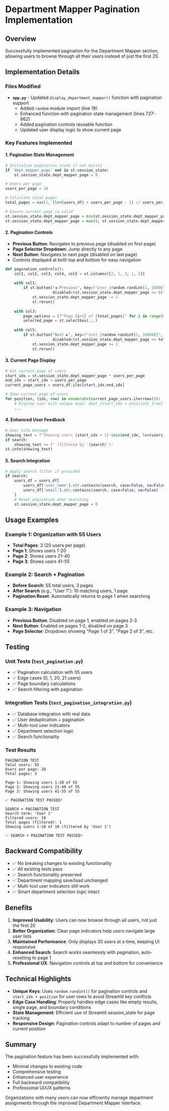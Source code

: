 # Department Mapper Pagination Implementation

## Overview
Successfully implemented pagination for the Department Mapper section, allowing users to browse through all their users instead of just the first 20.

## Implementation Details

### Files Modified
- **`app.py`** - Updated `display_department_mapper()` function with pagination support
  - Added `random` module import (line 19)
  - Enhanced function with pagination state management (lines 727-862)
  - Added pagination controls reusable function
  - Updated user display logic to show current page

### Key Features Implemented

#### 1. **Pagination State Management**
```python
# Initialize pagination state if not exists
if 'dept_mapper_page' not in st.session_state:
    st.session_state.dept_mapper_page = 0

# Users per page
users_per_page = 20

# Calculate total pages
total_pages = max(1, (len(users_df) + users_per_page - 1) // users_per_page)

# Ensure current page is valid
st.session_state.dept_mapper_page = min(st.session_state.dept_mapper_page, total_pages - 1)
st.session_state.dept_mapper_page = max(0, st.session_state.dept_mapper_page)
```

#### 2. **Pagination Controls**
- **Previous Button**: Navigates to previous page (disabled on first page)
- **Page Selector Dropdown**: Jump directly to any page
- **Next Button**: Navigates to next page (disabled on last page)
- Controls displayed at both top and bottom for easy navigation

```python
def pagination_controls():
    col1, col2, col3, col4, col5 = st.columns([2, 1, 3, 1, 2])
    
    with col1:
        if st.button("◀️ Previous", key=f"prev_{random.randint(1, 10000)}", 
                     disabled=(st.session_state.dept_mapper_page <= 0)):
            st.session_state.dept_mapper_page -= 1
            st.rerun()
    
    with col3:
        page_options = [f"Page {i+1} of {total_pages}" for i in range(total_pages)]
        selected_page = st.selectbox(...)
    
    with col5:
        if st.button("Next ▶️", key=f"next_{random.randint(1, 10000)}", 
                     disabled=(st.session_state.dept_mapper_page >= total_pages - 1)):
            st.session_state.dept_mapper_page += 1
            st.rerun()
```

#### 3. **Current Page Display**
```python
# Get current page of users
start_idx = st.session_state.dept_mapper_page * users_per_page
end_idx = start_idx + users_per_page
current_page_users = users_df.iloc[start_idx:end_idx]

# Show current page of users
for position, (idx, row) in enumerate(current_page_users.iterrows()):
    # Display user with unique keys: dept_{start_idx + position}_{row['email']}
    ...
```

#### 4. **Enhanced User Feedback**
```python
# User info message
showing_text = f"Showing users {start_idx + 1}-{min(end_idx, len(users_df))} of {len(users_df)}"
if search:
    showing_text += f" (filtered by '{search}')"
st.info(showing_text)
```

#### 5. **Search Integration**
```python
# Apply search filter if provided
if search:
    users_df = users_df[
        users_df['user_name'].str.contains(search, case=False, na=False) | 
        users_df['email'].str.contains(search, case=False, na=False)
    ]
    # Reset pagination when searching
    st.session_state.dept_mapper_page = 0
```

## Usage Examples

### Example 1: Organization with 55 Users
- **Total Pages**: 3 (20 users per page)
- **Page 1**: Shows users 1-20
- **Page 2**: Shows users 21-40
- **Page 3**: Shows users 41-55

### Example 2: Search + Pagination
- **Before Search**: 55 total users, 3 pages
- **After Search** (e.g., "User 1"): 10 matching users, 1 page
- **Pagination Reset**: Automatically returns to page 1 when searching

### Example 3: Navigation
- **Previous Button**: Disabled on page 1, enabled on pages 2-3
- **Next Button**: Enabled on pages 1-2, disabled on page 3
- **Page Selector**: Dropdown showing "Page 1 of 3", "Page 2 of 3", etc.

## Testing

### Unit Tests (`test_pagination.py`)
- ✅ Pagination calculation with 55 users
- ✅ Edge cases (0, 1, 20, 21 users)
- ✅ Page boundary calculations
- ✅ Search filtering with pagination

### Integration Tests (`test_pagination_integration.py`)
- ✅ Database integration with real data
- ✅ User deduplication + pagination
- ✅ Multi-tool user indicators
- ✅ Department selection logic
- ✅ Search functionality

### Test Results
```
PAGINATION TEST
Total users: 55
Users per page: 20
Total pages: 3

Page 1: Showing users 1-20 of 55
Page 2: Showing users 21-40 of 55
Page 3: Showing users 41-55 of 55

✅ PAGINATION TEST PASSED!

SEARCH + PAGINATION TEST
Search term: 'User 1'
Filtered users: 10
Total pages (filtered): 1
Showing users 1-10 of 10 (filtered by 'User 1')

✅ SEARCH + PAGINATION TEST PASSED!
```

## Backward Compatibility

- ✅ No breaking changes to existing functionality
- ✅ All existing tests pass
- ✅ Search functionality preserved
- ✅ Department mapping save/load unchanged
- ✅ Multi-tool user indicators still work
- ✅ Smart department selection logic intact

## Benefits

1. **Improved Usability**: Users can now browse through all users, not just the first 20
2. **Better Organization**: Clear page indicators help users navigate large user lists
3. **Maintained Performance**: Only displays 20 users at a time, keeping UI responsive
4. **Enhanced Search**: Search works seamlessly with pagination, auto-resetting to page 1
5. **Professional UX**: Navigation controls at top and bottom for convenience

## Technical Highlights

- **Unique Keys**: Uses `random.randint()` for pagination controls and `start_idx + position` for user rows to avoid Streamlit key conflicts
- **Edge Case Handling**: Properly handles edge cases like empty results, single page, and boundary conditions
- **State Management**: Efficient use of Streamlit session_state for page tracking
- **Responsive Design**: Pagination controls adapt to number of pages and current position

## Summary

The pagination feature has been successfully implemented with:
- Minimal changes to existing code
- Comprehensive testing
- Enhanced user experience
- Full backward compatibility
- Professional UI/UX patterns

Organizations with many users can now efficiently manage department assignments through the improved Department Mapper interface.
